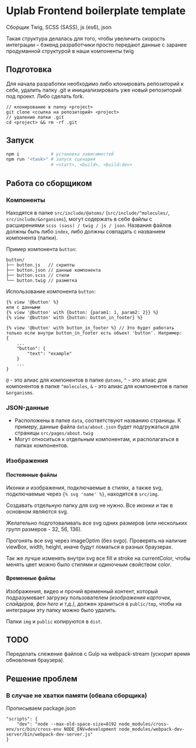 # Uplab Frontend boilerplate template
Сборщик Twig, SCSS (SASS), js (es6), json

Такая структура делалась для того, чтобы увеличить скорость интеграции – бэкенд разработчики просто передают данные с заранее продуманной структурой в наши компоненты twig

## Подготовка
Для начала разработки необходимо либо клонировать репозиторий к себе, удалить папку .git и инициализировать уже новый репозиторий под проект. Либо сделать fork.
```
// клонирование в папку <project>
git clone <ссылка на репозиторий> <project>
// удаление папки .git
cd <project> && rm -rf .git
```

## Запуск
```bash
npm i            # установка зависимостей
npm run "<task>" # запуск сценария
                 # <start>, <build>, <build:dev>
```

## Работа со сборщиком
### Компоненты
Находятся в папке `src/include/@atoms/` (`src/include/^molecules/`, `src/include/&organisms`), могут содержать в себе файлы с расширениями `scss (sass) / twig / js / json`. Названия файлов должны быть либо `index`, либо должны совпадать с названием компонента (папки).

Пример компонента `button`:
```
button/
├── button.js   // скрипты
├── button.json // данные компонента
├── button.scss // стили
└── button.twig // разметка
```

Использование компонента ```button```:
```twig
{% view '@button' %}
или с данными
{% view '@button' with {button: {param1: 1, param2: 2}} %}
{% view '@button' with {button: button_in_footer} %}

{% view '@button' with button_in_footer %} // Это будет работать только если внутри button_in_footer есть объект 'button'. Например:
{
    ...
    "button": {
        "text": "example"
    }
    ...
}

```

```@``` - это алиас для компонентов в папке ```@atoms```,
```^``` - это алиас для компонентов в папке ```^molecules```,
```&``` - это алиас для компонентов в папке ```&organisms```.


### JSON-данные
* Расположены в папке `data`, соответствуют названию страницы. К примеру, данные файла `data/about.json` будет подгружаться для страницы `src/pages/about.twig`
* Могут относиться к отдельным компонентам, и располагаться в папках компонентов.

### Изображения
#### Постоянные файлы
Иконки и изображения, подключаемые в стилях,
а также svg, подключаемые через `{% svg 'name' %}`, находятся в `src/img`.

Создавать отдельную папку для svg не нужно. Все иконки и так в основном являются svg.

Желательно подготоваливать все svg одних размеров (или нескольких групп размеров - 32, 56, 136).

Прогонять все svg через imageOptim (без svgo). Проверять на наличие viewBox, width, height, иначе будут ломаться в разных браузерах.

Так же лучше изменять внутри svg все fill и stroke на currentColor, чтобы менять цвет можно было стилями и одиночным свойством color.
#### Временные файлы
Изображения, видео и прочий временный контент, который подразумевает загрузку пользователем *(изображения карточек, слайдеров, фон hero и т.д.)*, должен храниться в `public/tmp`, чтобы на интеграции эту папку можно было удалить.

Папки `img` и `public` копируются в `dist`.

## TODO
Переделать слежение файлов с Gulp на webpack-stream (ускорит время обновления браузера).

## Решение проблем
### В случае не хватки памяти (обвала сборщика)
Прописываем package.json
```
"scripts": {
    "dev": "node --max-old-space-size=8192 node_modules/cross-env/src/bin/cross-env NODE_ENV=development node_modules/webpack-dev-server/bin/webpack-dev-server.js"
}
```
